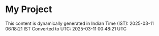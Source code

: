 # My Project

This content is dynamically generated in Indian Time (IST): 2025-03-11 06:18:21 IST
Converted to UTC: 2025-03-11 00:48:21 UTC
